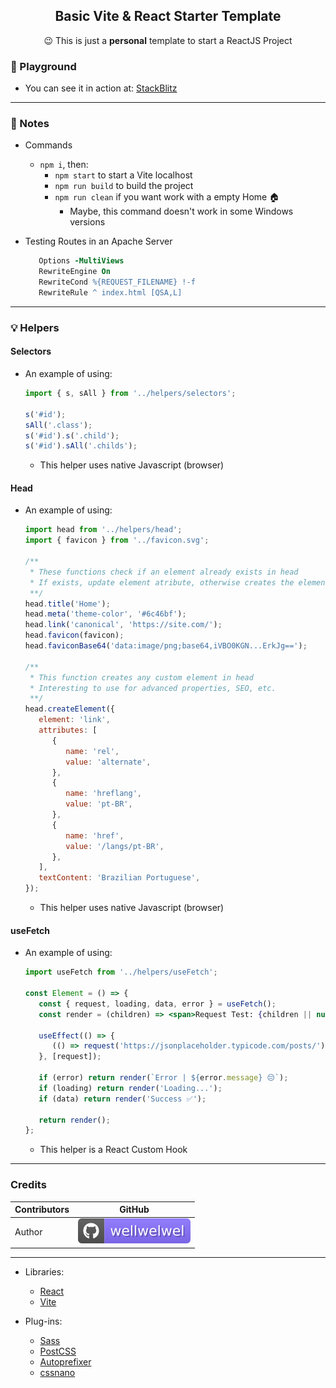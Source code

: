 <h2 align="center">Basic Vite & React Starter Template</h2>
<p align="center">😉 This is just a <b>personal</b> template to start a ReactJS Project</p>

### 🚀 Playground

-  You can see it in action at: [StackBlitz](https://stackblitz.com/edit/node-gkypjp)

<hr />

### 📝 Notes

-  Commands

   -  `npm i`, then:
      -  `npm start` to start a Vite localhost
      -  `npm run build` to build the project
      -  `npm run clean` if you want work with a empty Home 🏠
         -  Maybe, this command doesn't work in some Windows versions

-  Testing Routes in an Apache Server

   ```apache
      Options -MultiViews
      RewriteEngine On
      RewriteCond %{REQUEST_FILENAME} !-f
      RewriteRule ^ index.html [QSA,L]
   ```

<hr />

### 💡 Helpers

#### Selectors

-  An example of using:

   ```jsx
   import { s, sAll } from '../helpers/selectors';

   s('#id');
   sAll('.class');
   s('#id').s('.child');
   s('#id').sAll('.childs');
   ```

   -  This helper uses native Javascript (browser)

#### Head

-  An example of using:

   ```jsx
   import head from '../helpers/head';
   import { favicon } from '../favicon.svg';

   /**
    * These functions check if an element already exists in head
    * If exists, update element atribute, otherwise creates the element in head
    **/
   head.title('Home');
   head.meta('theme-color', '#6c46bf');
   head.link('canonical', 'https://site.com/');
   head.favicon(favicon);
   head.faviconBase64('data:image/png;base64,iVBO0KGN...ErkJg==');

   /**
    * This function creates any custom element in head
    * Interesting to use for advanced properties, SEO, etc.
    **/
   head.createElement({
      element: 'link',
      attributes: [
         {
            name: 'rel',
            value: 'alternate',
         },
         {
            name: 'hreflang',
            value: 'pt-BR',
         },
         {
            name: 'href',
            value: '/langs/pt-BR',
         },
      ],
      textContent: 'Brazilian Portuguese',
   });
   ```

   -  This helper uses native Javascript (browser)

#### useFetch

-  An example of using:

   ```jsx
   import useFetch from '../helpers/useFetch';

   const Element = () => {
      const { request, loading, data, error } = useFetch();
      const render = (children) => <span>Request Test: {children || null}</span>;

      useEffect(() => {
         (() => request('https://jsonplaceholder.typicode.com/posts/'))();
      }, [request]);

      if (error) return render(`Error | ${error.message} 😔`);
      if (loading) return render('Loading...');
      if (data) return render('Success ✅');

      return render();
   };
   ```

   -  This helper is a React Custom Hook

<hr />

### Credits

| Contributors | GitHub                                                                             |
| ------------ | ---------------------------------------------------------------------------------- |
| Author       | [![wellwelwel](./.github/assets/images/author.svg)](https://github.com/wellwelwel) |

<hr />

-  Libraries:

   -  [React](https://reactjs.org/)
   -  [Vite](https://vitejs.dev/)

-  Plug-ins:

   -  [Sass](https://github.com/sass/sass)
   -  [PostCSS](https://github.com/postcss)
   -  [Autoprefixer](https://github.com/postcss/autoprefixer)
   -  [cssnano](https://github.com/cssnano/cssnano)
